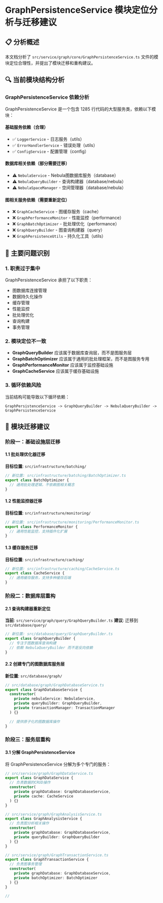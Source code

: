
# GraphPersistenceService 模块定位分析与迁移建议

## 📋 分析概述

本文档分析了 `src/service/graph/core/GraphPersistenceService.ts` 文件的模块定位合理性，并提出了模块迁移和重构建议。

## 🔍 当前模块结构分析

### GraphPersistenceService 依赖分析

GraphPersistenceService 是一个包含 1285 行代码的大型服务类，依赖以下模块：

#### 基础服务依赖（合理）
- ✅ `LoggerService` - 日志服务（utils）
- ✅ `ErrorHandlerService` - 错误处理（utils）
- ✅ `ConfigService` - 配置管理（config）

#### 数据库相关依赖（部分需要迁移）
- ⚠️ `NebulaService` - Nebula图数据库服务（database）
- ⚠️ `NebulaQueryBuilder` - 查询构建器（database/nebula）
- ⚠️ `NebulaSpaceManager` - 空间管理器（database/nebula）

#### 图相关服务依赖（需要重新定位）
- ❌ `GraphCacheService` - 图缓存服务（cache）
- ❌ `GraphPerformanceMonitor` - 性能监控（performance）
- ❌ `GraphBatchOptimizer` - 批处理优化（performance）
- ❌ `GraphQueryBuilder` - 图查询构建器（query）
- ❌ `GraphPersistenceUtils` - 持久化工具（utils）

## 🚨 主要问题识别

### 1. 职责过于集中
GraphPersistenceService 承担了以下职责：
- 图数据库连接管理
- 数据持久化操作
- 缓存管理
- 性能监控
- 批处理优化
- 查询构建
- 事务管理

### 2. 模块定位不一致
- **GraphQueryBuilder** 应该属于数据库查询层，而不是图服务层
- **GraphBatchOptimizer** 应该属于通用的批处理框架，而不是图服务专用
- **GraphPerformanceMonitor** 应该属于监控基础设施
- **GraphCacheService** 应该属于缓存基础设施

### 3. 循环依赖风险
当前结构可能导致以下循环依赖：
```
GraphPersistenceService -> GraphQueryBuilder -> NebulaQueryBuilder -> GraphPersistenceService
```

## 🔄 模块迁移建议

### 阶段一：基础设施层迁移

#### 1.1 批处理优化器迁移
**目标位置**: `src/infrastructure/batching/`
```typescript
// 新位置: src/infrastructure/batching/BatchOptimizer.ts
export class BatchOptimizer {
  // 通用批处理逻辑，不依赖图相关概念
}
```

#### 1.2 性能监控器迁移
**目标位置**: `src/infrastructure/monitoring/`
```typescript
// 新位置: src/infrastructure/monitoring/PerformanceMonitor.ts
export class PerformanceMonitor {
  // 通用性能监控，支持插件化扩展
}
```

#### 1.3 缓存服务迁移
**目标位置**: `src/infrastructure/caching/`
```typescript
// 新位置: src/infrastructure/caching/CacheService.ts
export class CacheService {
  // 通用缓存服务，支持多种缓存后端
}
```

### 阶段二：数据库层重构

#### 2.1 查询构建器重新定位
**当前**: `src/service/graph/query/GraphQueryBuilder.ts`
**建议**: 迁移到 `src/database/query/`

```typescript
// 新位置: src/database/query/GraphQueryBuilder.ts
export class GraphQueryBuilder {
  // 专注于图数据库查询构建
  // 依赖 NebulaQueryBuilder 而不是反向依赖
}
```

#### 2.2 创建专门的图数据库服务层
**新位置**: `src/database/graph/`

```typescript
// src/database/graph/GraphDatabaseService.ts
export class GraphDatabaseService {
  constructor(
    private nebulaService: NebulaService,
    private queryBuilder: GraphQueryBuilder,
    private transactionManager: TransactionManager
  ) {}
  
  // 提供原子化的图数据库操作
}
```

### 阶段三：服务层重构

#### 3.1 分解 GraphPersistenceService

将 GraphPersistenceService 分解为多个专门的服务：

```typescript
// src/service/graph/GraphDataService.ts
export class GraphDataService {
  // 负责数据的CRUD操作
  constructor(
    private graphDatabase: GraphDatabaseService,
    private cache: CacheService
  ) {}
}

// src/service/graph/GraphAnalysisService.ts
export class GraphAnalysisService {
  // 负责图分析相关操作
  constructor(
    private graphDatabase: GraphDatabaseService,
    private queryBuilder: GraphQueryBuilder
  ) {}
}

// src/service/graph/GraphTransactionService.ts
export class GraphTransactionService {
  // 负责图事务管理
  constructor(
    private graphDatabase: GraphDatabaseService,
    private batchOptimizer: BatchOptimizer
  ) {}
}

//